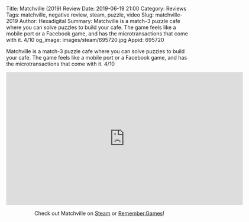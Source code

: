 Title: Matchville (2019) Review
Date: 2019-06-19 21:00
Category: Reviews
Tags: matchville, negative review, steam, puzzle, video
Slug: matchville-2019
Author: Hexadigital
Summary: Matchville is a match-3 puzzle cafe where you can solve puzzles to build your cafe. The game feels like a mobile port or a Facebook game, and has the microtransactions that come with it. 4/10
og_image: images/steam/695720.jpg
Appid: 695720

Matchville is a match-3 puzzle cafe where you can solve puzzles to build your cafe. The game feels like a mobile port or a Facebook game, and has the microtransactions that come with it. 4/10

<center><iframe src="https://www.youtube.com/embed/eyzbUi2D1SQ?feature=oembed" allow="accelerometer; autoplay; encrypted-media; gyroscope; picture-in-picture" width="640" height="360" frameborder="0"></iframe>

Check out Matchville on [Steam](https://store.steampowered.com/app/695720/?curator_clanid=34633900) or [Remember.Games](https://remember.games/game/2586/)!</center>